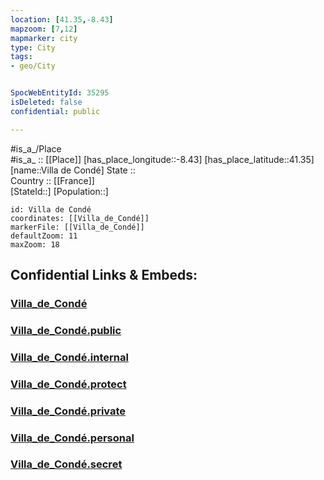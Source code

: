 ```yaml
---
location: [41.35,-8.43] 
mapzoom: [7,12] 
mapmarker: city 
type: City
tags:
- geo/City


SpocWebEntityId: 35295
isDeleted: false
confidential: public

---
```

#is_a_/Place  
#is_a_ :: [[Place]] 
[has_place_longitude::-8.43] 
[has_place_latitude::41.35] 
[name::Villa de Condé] 
State ::  
Country :: [[France]]  
[StateId::] 
[Population::] 



```leaflet
id: Villa de Condé
coordinates: [[Villa_de_Condé]] 
markerFile: [[Villa_de_Condé]] 
defaultZoom: 11 
maxZoom: 18
```


## Confidential Links & Embeds: 

### [Villa_de_Condé](/_Standards/Earth/Continent/Europe/Europe~South/Portugal/Districts~Portugal/Porto/City/Villa_de_Condé.md) 

### [Villa_de_Condé.public](/_public/Earth/Continent/Europe/Europe~South/Portugal/Districts~Portugal/Porto/City/Villa_de_Condé.public.md) 

### [Villa_de_Condé.internal](/_internal/Earth/Continent/Europe/Europe~South/Portugal/Districts~Portugal/Porto/City/Villa_de_Condé.internal.md) 

### [Villa_de_Condé.protect](/_protect/Earth/Continent/Europe/Europe~South/Portugal/Districts~Portugal/Porto/City/Villa_de_Condé.protect.md) 

### [Villa_de_Condé.private](/_private/Earth/Continent/Europe/Europe~South/Portugal/Districts~Portugal/Porto/City/Villa_de_Condé.private.md) 

### [Villa_de_Condé.personal](/_personal/Earth/Continent/Europe/Europe~South/Portugal/Districts~Portugal/Porto/City/Villa_de_Condé.personal.md) 

### [Villa_de_Condé.secret](/_secret/Earth/Continent/Europe/Europe~South/Portugal/Districts~Portugal/Porto/City/Villa_de_Condé.secret.md)

